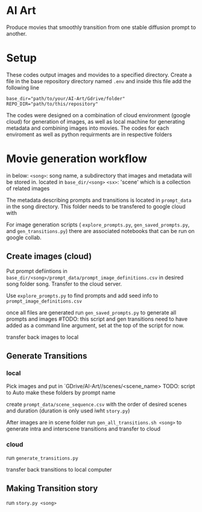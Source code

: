 # AI Art

Produce movies that smoothly transition from one stable diffusion prompt to another.


# Setup 

These codes output images and movides to a specified directory. Create a file in the base repository directory named `.env` and inside this file add the following line 

```
base_dir="path/to/your/AI-Art/Gdrive/folder"
REPO_DIR="path/to/this/repository"
```

The codes were designed on a combination of cloud environment (google cloud) for generation of images, as well as local machine for generating metadata and combining images into movies. The codes for each enviroment as well as python requirments are in respective folders

# Movie generation workflow

in below: 
`<song>`: song name, a subdirectory that images and metadata will be stored in. located in `base_dir/<song>`
`<sx>`: 'scene' which is a collection of related images

The metadata describing prompts and transitions is located in `prompt_data` in the song directory. This folder needs to be transfered to google cloud with 

For image generation scripts ( `explore_prompts.py`, `gen_saved_prompts.py`, and `gen_transitions.py`) there are associated notebooks that can be run on google collab. 

## Create images (cloud)

Put prompt defiintions in `base_dir/<song>/prompt_data/prompt_image_definitions.csv` in desired song folder song. Transfer to the cloud server. 

Use `explore_prompts.py` to find prompts and add seed info to `prompt_image_definitions.csv`

once all files are generated run `gen_saved_prompts.py` to generate all prompts and images 
#TODO: this script and gen transitions need to have <song> added as a command line argument, set at the top of the script for now. 

transfer back images to local

## Generate Transitions

### local
Pick images and put in `GDrive/AI-Art/<song>/scenes/<scene_name>
TODO: script to Auto make these folders by prompt name

create `prompt_data/scene_sequence.csv` with the order of desired scenes and duration (duration is only used iwht `story.py`)

After images are in scene folder
run `gen_all_transitions.sh <song>` to generate intra and interscene transitions and transfer to cloud

### cloud

run `generate_transitions.py`

transfer back transitions to local computer

## Making Transition story

run `story.py <song>`